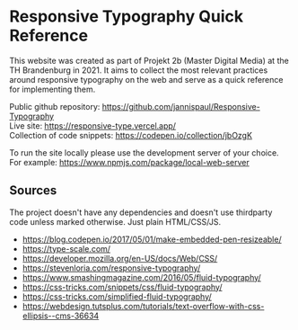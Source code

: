 # Responsive Typography Quick Reference

This website was created as part of Projekt 2b (Master Digital Media) at the TH Brandenburg in 2021. It aims to collect the most relevant practices around responsive typography on the web and serve as a quick reference for implementing them.

Public github repository: https://github.com/jannispaul/Responsive-Typography  
Live site: https://responsive-type.vercel.app/  
Collection of code snippets: https://codepen.io/collection/jbOzgK  

To run the site locally please use the development server of your choice. For example: https://www.npmjs.com/package/local-web-server

## Sources

The project doesn't have any dependencies and doesn't use thirdparty code unless marked otherwise. Just plain HTML/CSS/JS.

- https://blog.codepen.io/2017/05/01/make-embedded-pen-resizeable/
- https://type-scale.com/
- https://developer.mozilla.org/en-US/docs/Web/CSS/
- https://stevenloria.com/responsive-typography/
- https://www.smashingmagazine.com/2016/05/fluid-typography/
- https://css-tricks.com/snippets/css/fluid-typography/
- https://css-tricks.com/simplified-fluid-typography/
- https://webdesign.tutsplus.com/tutorials/text-overflow-with-css-ellipsis--cms-36634
